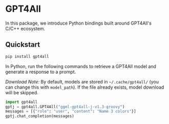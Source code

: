 # GPT4All

In this package, we introduce Python bindings built around GPT4All's C/C++ ecosystem.

## Quickstart

```bash
pip install gpt4all
```

In Python, run the following commands to retrieve a GPT4All model and generate a response
to a prompt.

**Download Note*:*
By default, models are stored in `~/.cache/gpt4all/` (you can change this with `model_path`). If the file already exists, model download will be skipped.

```python
import gpt4all
gptj = gpt4all.GPT4All("ggml-gpt4all-j-v1.3-groovy")
messages = [{"role": "user", "content": "Name 3 colors"}]
gptj.chat_completion(messages)
```




